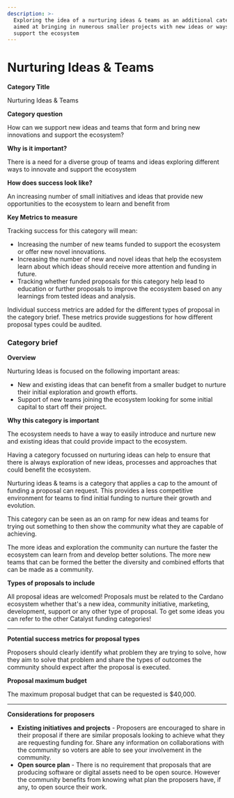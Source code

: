 ```yaml
---
description: >-
  Exploring the idea of a nurturing ideas & teams as an additional category
  aimed at bringing in numerous smaller projects with new ideas or ways to
  support the ecosystem
---
```


# Nurturing Ideas & Teams

**Category Title**

Nurturing Ideas & Teams

**Category question**

How can we support new ideas and teams that form and bring new innovations and support the ecosystem?

**Why is it important?**

There is a need for a diverse group of teams and ideas exploring different ways to innovate and support the ecosystem

**How does success look like?**

An increasing number of small initiatives and ideas that provide new opportunities to the ecosystem to learn and benefit from

**Key Metrics to measure**

Tracking success for this category will mean:

* Increasing the number of new teams funded to support the ecosystem or offer new novel innovations.
* Increasing the number of new and novel ideas that help the ecosystem learn about which ideas should receive more attention and funding in future.
* Tracking whether funded proposals for this category help lead to education or further proposals to improve the ecosystem based on any learnings from tested ideas and analysis.



Individual success metrics are added for the different types of proposal in the category brief. These metrics provide suggestions for how different proposal types could be audited.



### **Category brief**

**Overview**

Nurturing Ideas is focused on the following important areas:

* New and existing ideas that can benefit from a smaller budget to nurture their initial exploration and growth efforts.
* Support of new teams joining the ecosystem looking for some initial capital to start off their project.&#x20;



**Why this category is important**

The ecosystem needs to have a way to easily introduce and nurture new and existing ideas that could provide impact to the ecosystem.

Having a category focussed on nurturing ideas can help to ensure that there is always exploration of new ideas, processes and approaches that could benefit the ecosystem.&#x20;

Nurturing ideas & teams is a category that applies a cap to the amount of funding a proposal can request. This provides a less competitive environment for teams to find initial funding to nurture their growth and evolution.

This category can be seen as an on ramp for new ideas and teams for trying out something to then show the community what they are capable of achieving.

The more ideas and exploration the community can nurture the faster the ecosystem can learn from and develop better solutions. The more new teams that can be formed the better the diversity and combined efforts that can be made as a community.



**Types of proposals to include**

All proposal ideas are welcomed! Proposals must be related to the Cardano ecosystem whether that's a new idea, community initiative, marketing, development, support or any other type of proposal. To get some ideas you can refer to the other Catalyst funding categories!

****

**Potential success metrics for proposal types**

Proposers should clearly identify what problem they are trying to solve, how they aim to solve that problem and share the types of outcomes the community should expect after the proposal is executed.



**Proposal maximum budget**

The maximum proposal budget that can be requested is $40,000.&#x20;

****

**Considerations for proposers**

* **Existing initiatives and projects** - Proposers are encouraged to share in their proposal if there are similar proposals looking to achieve what they are requesting funding for. Share any information on collaborations with the community so voters are able to see your involvement in the community.
* **Open source plan** - There is no requirement that proposals that are producing software or digital assets need to be open source. However the community benefits from knowing what plan the proposers have, if any, to open source their work.&#x20;
